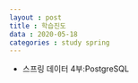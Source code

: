 ```yaml
---
layout : post
title : 학습진도
data : 2020-05-18
categories : study spring
---
```

+ 스프링 데이터 4부:PostgreSQL
